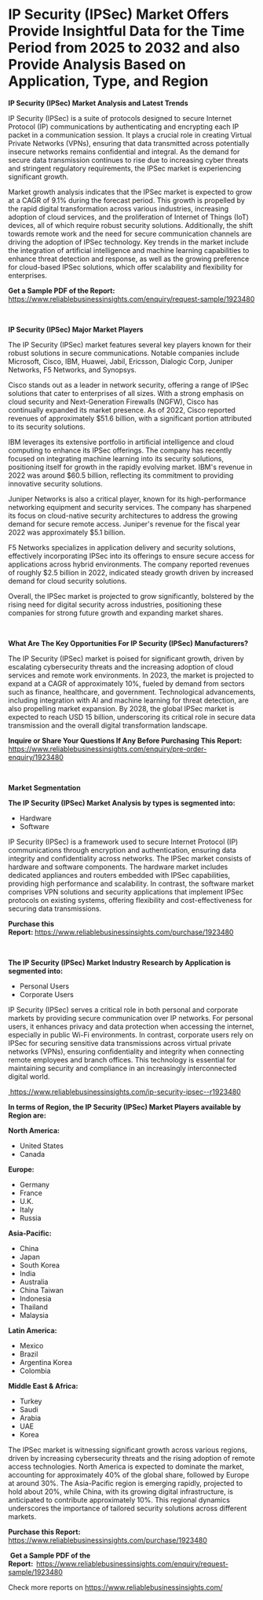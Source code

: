 <p><h1>IP Security (IPSec) Market Offers Provide Insightful Data for the Time Period from 2025 to 2032 and also Provide Analysis Based on Application, Type, and Region</h1></p><p><strong>IP Security (IPSec) Market Analysis and Latest Trends</strong></p>
<p><p>IP Security (IPSec) is a suite of protocols designed to secure Internet Protocol (IP) communications by authenticating and encrypting each IP packet in a communication session. It plays a crucial role in creating Virtual Private Networks (VPNs), ensuring that data transmitted across potentially insecure networks remains confidential and integral. As the demand for secure data transmission continues to rise due to increasing cyber threats and stringent regulatory requirements, the IPSec market is experiencing significant growth.</p><p>Market growth analysis indicates that the IPSec market is expected to grow at a CAGR of 9.1% during the forecast period. This growth is propelled by the rapid digital transformation across various industries, increasing adoption of cloud services, and the proliferation of Internet of Things (IoT) devices, all of which require robust security solutions. Additionally, the shift towards remote work and the need for secure communication channels are driving the adoption of IPSec technology. Key trends in the market include the integration of artificial intelligence and machine learning capabilities to enhance threat detection and response, as well as the growing preference for cloud-based IPSec solutions, which offer scalability and flexibility for enterprises.</p></p>
<p><strong>Get a Sample PDF of the Report:&nbsp;</strong> <a href="https://www.reliablebusinessinsights.com/enquiry/request-sample/1923480?utm_campaign=1674&utm_medium=2&utm_source=Github&utm_content=ia&utm_term=14012025&utm_id=ip-security-ipsec">https://www.reliablebusinessinsights.com/enquiry/request-sample/1923480</a></p>
<p>&nbsp;</p>
<p><strong>IP Security (IPSec) Major Market Players</strong></p>
<p><p>The IP Security (IPSec) market features several key players known for their robust solutions in secure communications. Notable companies include Microsoft, Cisco, IBM, Huawei, Jabil, Ericsson, Dialogic Corp, Juniper Networks, F5 Networks, and Synopsys.</p><p>Cisco stands out as a leader in network security, offering a range of IPSec solutions that cater to enterprises of all sizes. With a strong emphasis on cloud security and Next-Generation Firewalls (NGFW), Cisco has continually expanded its market presence. As of 2022, Cisco reported revenues of approximately $51.6 billion, with a significant portion attributed to its security solutions.</p><p>IBM leverages its extensive portfolio in artificial intelligence and cloud computing to enhance its IPSec offerings. The company has recently focused on integrating machine learning into its security solutions, positioning itself for growth in the rapidly evolving market. IBM's revenue in 2022 was around $60.5 billion, reflecting its commitment to providing innovative security solutions.</p><p>Juniper Networks is also a critical player, known for its high-performance networking equipment and security services. The company has sharpened its focus on cloud-native security architectures to address the growing demand for secure remote access. Juniper's revenue for the fiscal year 2022 was approximately $5.1 billion.</p><p>F5 Networks specializes in application delivery and security solutions, effectively incorporating IPSec into its offerings to ensure secure access for applications across hybrid environments. The company reported revenues of roughly $2.5 billion in 2022, indicated steady growth driven by increased demand for cloud security solutions.</p><p>Overall, the IPSec market is projected to grow significantly, bolstered by the rising need for digital security across industries, positioning these companies for strong future growth and expanding market shares.</p></p>
<p>&nbsp;</p>
<p><strong>What Are The Key Opportunities For IP Security (IPSec) Manufacturers?</strong></p>
<p><p>The IP Security (IPSec) market is poised for significant growth, driven by escalating cybersecurity threats and the increasing adoption of cloud services and remote work environments. In 2023, the market is projected to expand at a CAGR of approximately 10%, fueled by demand from sectors such as finance, healthcare, and government. Technological advancements, including integration with AI and machine learning for threat detection, are also propelling market expansion. By 2028, the global IPSec market is expected to reach USD 15 billion, underscoring its critical role in secure data transmission and the overall digital transformation landscape.</p></p>
<p><strong>Inquire or Share Your Questions If Any Before Purchasing This Report:</strong> <a href="https://www.reliablebusinessinsights.com/enquiry/pre-order-enquiry/1923480?utm_campaign=1674&utm_medium=2&utm_source=Github&utm_content=ia&utm_term=14012025&utm_id=ip-security-ipsec">https://www.reliablebusinessinsights.com/enquiry/pre-order-enquiry/1923480</a></p>
<p>&nbsp;</p>
<p><strong>Market Segmentation</strong></p>
<p><strong>The IP Security (IPSec) Market Analysis by types is segmented into:</strong></p>
<p><ul><li>Hardware</li><li>Software</li></ul></p>
<p><p>IP Security (IPSec) is a framework used to secure Internet Protocol (IP) communications through encryption and authentication, ensuring data integrity and confidentiality across networks. The IPSec market consists of hardware and software components. The hardware market includes dedicated appliances and routers embedded with IPSec capabilities, providing high performance and scalability. In contrast, the software market comprises VPN solutions and security applications that implement IPSec protocols on existing systems, offering flexibility and cost-effectiveness for securing data transmissions.</p></p>
<p><strong>Purchase this Report:&nbsp;</strong><a href="https://www.reliablebusinessinsights.com/purchase/1923480?utm_campaign=1674&utm_medium=2&utm_source=Github&utm_content=ia&utm_term=14012025&utm_id=ip-security-ipsec">https://www.reliablebusinessinsights.com/purchase/1923480</a></p>
<p>&nbsp;</p>
<p><strong>The IP Security (IPSec) Market Industry Research by Application is segmented into:</strong></p>
<p><ul><li>Personal Users</li><li>Corporate Users</li></ul></p>
<p><p>IP Security (IPSec) serves a critical role in both personal and corporate markets by providing secure communication over IP networks. For personal users, it enhances privacy and data protection when accessing the internet, especially in public Wi-Fi environments. In contrast, corporate users rely on IPSec for securing sensitive data transmissions across virtual private networks (VPNs), ensuring confidentiality and integrity when connecting remote employees and branch offices. This technology is essential for maintaining security and compliance in an increasingly interconnected digital world.</p></p>
<p><a href="https://www.reliablebusinessinsights.com/ip-security-ipsec--r1923480?utm_campaign=1674&utm_medium=2&utm_source=Github&utm_content=ia&utm_term=14012025&utm_id=ip-security-ipsec">&nbsp;https://www.reliablebusinessinsights.com/ip-security-ipsec--r1923480</a></p>
<p><strong>In terms of Region, the IP Security (IPSec) Market Players available by Region are:</strong></p>
<p>
    <p> <strong> North America: </strong>
        <ul>
            <li>United States</li>
            <li>Canada</li>
        </ul>
        </p> 
    <p> <strong> Europe: </strong>
        <ul>
            <li>Germany</li>
            <li>France</li>
            <li>U.K.</li>
            <li>Italy</li>
            <li>Russia</li>
        </ul>
        </p> 
    <p> <strong> Asia-Pacific: </strong>
        <ul>
            <li>China</li>
            <li>Japan</li>
            <li>South Korea</li>
            <li>India</li>
            <li>Australia</li>
            <li>China Taiwan</li>
            <li>Indonesia</li>
            <li>Thailand</li>
            <li>Malaysia</li>
        </ul>
        </p> 
    <p> <strong> Latin America: </strong>
        <ul>
            <li>Mexico</li>
            <li>Brazil</li>
            <li>Argentina Korea</li>
            <li>Colombia</li>
        </ul>
        </p> 
    <p> <strong> Middle East & Africa: </strong>
        <ul>
            <li>Turkey</li>
            <li>Saudi</li>
            <li>Arabia</li>
            <li>UAE</li>
            <li>Korea</li>
        </ul>
    </p>
    </p>
<p><p>The IPSec market is witnessing significant growth across various regions, driven by increasing cybersecurity threats and the rising adoption of remote access technologies. North America is expected to dominate the market, accounting for approximately 40% of the global share, followed by Europe at around 30%. The Asia-Pacific region is emerging rapidly, projected to hold about 20%, while China, with its growing digital infrastructure, is anticipated to contribute approximately 10%. This regional dynamics underscores the importance of tailored security solutions across different markets.</p></p>
<p><strong>Purchase this Report: </strong><a href="https://www.reliablebusinessinsights.com/purchase/1923480?utm_campaign=1674&utm_medium=2&utm_source=Github&utm_content=ia&utm_term=14012025&utm_id=ip-security-ipsec">https://www.reliablebusinessinsights.com/purchase/1923480</a></p>
<p>&nbsp;<strong>Get a Sample PDF of the Report:&nbsp;&nbsp;</strong><a href="https://www.reliablebusinessinsights.com/enquiry/request-sample/1923480?utm_campaign=1674&utm_medium=2&utm_source=Github&utm_content=ia&utm_term=14012025&utm_id=ip-security-ipsec">https://www.reliablebusinessinsights.com/enquiry/request-sample/1923480</a></p>
<p><strong></strong></p>
<p>Check more reports on <a href="https://www.reliablebusinessinsights.com/?utm_campaign=1674&utm_medium=2&utm_source=Github&utm_content=ia&utm_term=14012025&utm_id=ip-security-ipsec">https://www.reliablebusinessinsights.com/</a></p>